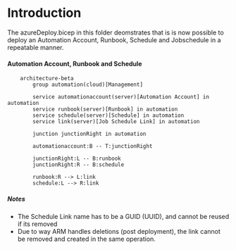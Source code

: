 # Introduction
The azureDeploy.bicep in this folder deomstrates that is is now possible to deploy an Automation Account, Runbook, Schedule and Jobschedule in a repeatable manner.

#### Automation Account, Runbook and Schedule
```mermaid
	architecture-beta
		group automation(cloud)[Management]

		service automationaccount(server)[Automation Account] in automation
		service runbook(server)[Runbook] in automation
		service schedule(server)[Schedule] in automation
		service link(server)[Job Schedule Link] in automation

		junction junctionRight in automation

		automationaccount:B -- T:junctionRight

		junctionRight:L -- B:runbook
		junctionRight:R -- B:schedule

		runbook:R --> L:link
		schedule:L --> R:link
```
##### Notes
- The Schedule Link name has to be a GUID (UUID), and cannot be reused if its removed
- Due to way ARM handles deletions (post deployment), the link cannot be removed and created in the same operation.
